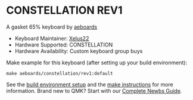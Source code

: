 # CONSTELLATION REV1

A gasket 65% keyboard by [aeboards](https://aeboards.com/)

* Keyboard Maintainer: [Xelus22](https://github.com/Xelus22)
* Hardware Supported: CONSTELLATION
* Hardware Availability: Custom keyboard group buys

Make example for this keyboard (after setting up your build environment):

    make aeboards/constellation/rev1:default

See the [build environment setup](https://docs.qmk.fm/#/getting_started_build_tools) and the [make instructions](https://docs.qmk.fm/#/getting_started_make_guide) for more information. Brand new to QMK? Start with our [Complete Newbs Guide](https://docs.qmk.fm/#/newbs).
